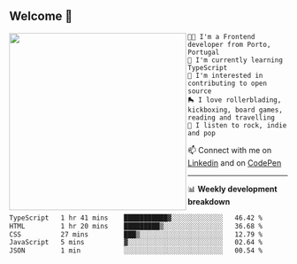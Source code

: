 ## Welcome 👋

<img align="left" src="https://github.com/saraiovieira/saraiovieira/assets/74243584/32f0e061-fcbb-45fe-8361-571943f17664" width="320"/>

```
👩‍💻 I'm a Frontend developer from Porto, Portugal
🌱 I'm currently learning TypeScript
🚩 I'm interested in contributing to open source
🛼 I love rollerblading, kickboxing, board games, reading and travelling
🎵 I listen to rock, indie and pop
```
📫 Connect with me on [Linkedin](https://www.linkedin.com/in/sara-vieira-frontend-developer/) and on [CodePen](https://codepen.io/saraiovieira)

-------

📊 **Weekly development breakdown**

<!--START_SECTION:waka-->

```txt
TypeScript   1 hr 41 mins    ███████████▓░░░░░░░░░░░░░   46.42 %
HTML         1 hr 20 mins    █████████▒░░░░░░░░░░░░░░░   36.68 %
CSS          27 mins         ███▒░░░░░░░░░░░░░░░░░░░░░   12.79 %
JavaScript   5 mins          ▓░░░░░░░░░░░░░░░░░░░░░░░░   02.64 %
JSON         1 min           ░░░░░░░░░░░░░░░░░░░░░░░░░   00.54 %
```

<!--END_SECTION:waka-->
